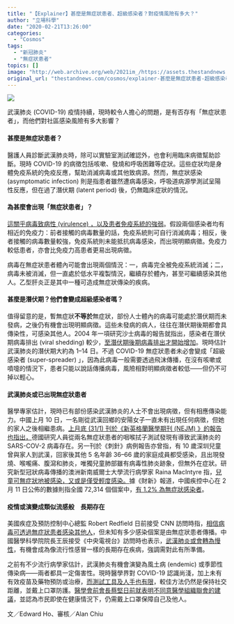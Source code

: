 ```yaml
---
title: "【Explainer】甚麼是無症狀患者、超級感染者？對疫情風險有多大？"
author: "立場科學"
date: "2020-02-21T13:26:00"
categories:
  - "Cosmos"
tags:
  - "新冠肺炎"
  - "無症狀患者"
topics: []
image: "http://web.archive.org/web/2021im_/https://assets.thestandnews.com/media/photos/0_0uH5h_PpJgPKa.png"
original_url: "thestandnews.com/cosmos/explainer-甚麼是無症狀患者-超級感染者-對疫情風險有多大"
---
```

![](http://web.archive.org/web/2021im_/https://assets.thestandnews.com/media/photos/0_0uH5h_PpJgPKa.png)

武漢肺炎 (COVID-19) 疫情持續，現時較令人擔心的問題，是有否存有「無症狀患者」，而他們對社區感染風險有多大影響？

#### **甚麼是無症狀患者？**

醫護人員診斷武漢肺炎時，除可以實驗室測試確認外，也會利用臨床病徵幫助診斷。現時 COVID-19 的病徵包括咳嗽、發燒和呼吸困難等症狀。這些症狀均是身體免疫系統的免疫反應，幫助消滅病毒或其他致病源。然而，無症狀感染 (asymptomatic infection) 則是指患者雖然遭病毒感染，呼吸道病源學測試呈陽性反應，但在過了潛伏期 (latent period) 後，仍無臨床症狀的情況。

#### **為甚麼會出現「無症狀患者」？**

[這關乎病毒致病性 (virulence) ，以及患者免疫系統的強弱](http://web.archive.org/web/20211229132842/https://mp.weixin.qq.com/s/Iuq1yHDdPXY2fPGCNuMarw?fbclid=IwAR179clMmC56neS_avn7mDtaRUhX_dAP3XfzdEGMpu-IbCbjYHDUTh5Bf8o)。假設兩個感染者均有相近的免疫力：前者接觸的病毒數量的話，免疫系統則可自行消滅病毒；相反，後者接觸的病毒數量較強，免疫系統則未能抵抗病毒感染，而出現明顯病徵。免疫力較低患者，亦會比免疫力高患者更易出現病徵。

病毒在無症狀患者體內可能會出現兩個情況：一，病毒完全被免疫系統消滅；二，病毒未被消滅，但一直處於低水平複製情況，繼續存於體內，甚至可繼續感染其他人。乙型肝炎正是其中一種可造成無症狀傳染的疾病。

#### **甚麼是潛伏期？他們會變成超級感染者嗎？**

值得留意的是，暫無症狀**不等於**無症狀，部份人士體內的病毒可能處於潛伏期而未發病，之後仍有機會出現明顯病徵。這些未發病的病人，往往在潛伏期後期都會具傳染性，可感染其他人。2004 年一項研究沙士病毒的報告就指出，感染者在潛伏期病毒排出 (viral shedding) 較少，[至潛伏期後期病毒排出才開始增加](http://web.archive.org/web/20211229132842/https://www.ncbi.nlm.nih.gov/pubmed/15158632/?fbclid=IwAR1iEYdOvnS6TQc4vWuSrk9hLf9PtgYs2WZWkUYfkrZvuw2QsSGNzZde3Vk)。現時估計武漢肺炎的潛伏期大約為 1–14 日。不過 COVID-19 無症狀患者未必會變成「超級感染者 (super-spreader) 」，因為此病毒一般需要透過飛沫傳播，在沒有咳嗽或噴嚏的情況下，患者只能以說話傳播病毒，風險相對明顯病徵者較低——但仍不可掉以輕心。

#### **武漢肺炎或已出現無症狀患者**

醫學專家估計，現時已有部份感染武漢肺炎的人士不會出現病徵，但有相應傳染能力。中國上月 10 日，一名剛從武漢回鄉的安陽女子一直未有出現任何病徵，但她的家人之後相繼患病。[上月底 (31/1) 刊於《新英格蘭醫學期刊 (NEJM) 》的報告也指出，](../../%E5%81%A5%E5%BA%B7/%E6%AD%A6%E6%BC%A2%E8%82%BA%E7%82%8E-%E5%BE%B7%E5%9C%8B%E4%BA%BA%E5%82%B3%E4%BA%BA%E6%84%9F%E6%9F%93%E9%8F%88-%E7%94%B1%E7%84%A1%E7%97%85%E5%BE%B5%E5%B8%B6%E6%AF%92%E8%80%85%E5%82%B3%E6%92%AD-%E7%97%85%E6%83%85%E8%BC%95%E5%BE%AE%E6%88%96%E4%B8%8D%E9%9C%80%E4%BD%8F%E9%99%A2%E6%B2%BB%E7%99%82/)德國研究人員從兩名無症狀患者的咽喉拭子測試發現有導致武漢肺炎的 SARS-COV-2 病毒存在。另一刊於《刺針》病例報告亦曾指，有 10 歲深圳兒童曾與家人到武漢，回家後其他 5 名年齡 36–66 歲的家庭成員都受感染，且出現發燒、喉嚨痛、腹瀉和肺炎，唯獨兒童肺部雖有病毒性肺炎跡象，但無外在症狀。研究新型冠狀病毒傳播的澳洲新南威爾士大學流行病學家 Raina MacIntyre 指，[兒童可無症狀地被感染，又或是僅受輕度感染。](../../cosmos/%E6%AD%A6%E6%BC%A2%E8%82%BA%E7%82%8E-%E7%82%BA%E4%BD%95%E9%AE%AE%E8%81%9E%E5%85%92%E7%AB%A5%E5%9A%B4%E9%87%8D%E6%84%9F%E6%9F%93%E5%80%8B%E6%A1%88/)據《財新》報道，中國疾控中心在 2 月 11 日公佈的數據則指全國 72,314 個個案中，[有 1.2% 為無症狀感染者](http://web.archive.org/web/20211229132842/http://science.caixin.com/2020-02-19/101517539.html)。

#### **疫情或演變成類似流感般　長期存在**

美國疾症及預防控制中心總監 Robert Redfield 日前接受 CNN 訪問時指，[相信病毒可透過無症狀患者感染其他人](http://web.archive.org/web/20211229132842/https://edition.cnn.com/asia/live-news/coronavirus-outbreak-02-13-20-intl-hnk/h_8d935a8b6df385aba0cbfdb30cd3aeac)，但未知有多少感染個案是由無症狀患者傳播。中國醫學科學院院長王辰接受《中央電視台》訪問時也表示，[武漢肺炎或會轉為慢性](http://web.archive.org/web/20211229132842/https://www.facebook.com/hkcnews/posts/1090396371303771)，有機會成為像流行性感冒一樣的長期存在疾病，強調需對此有所準備。

之前有不少流行病學家估計，武漢肺炎有機會演變為風土病 (endemic) 或季節性傳染病——兩者都具一定傷害性。現時醫學界對 COVID-19 認識尚淺，加上未有有效疫苗及藥物預防或治療，[而測試工具及人手也有限](../../cosmos/%E6%AD%A6%E6%BC%A2%E8%82%BA%E7%82%8E-%E8%A9%A6%E5%8A%91%E5%8F%8A%E4%BA%BA%E6%89%8B%E4%B8%8D%E8%B6%B3-%E5%B0%87%E5%A2%9E%E5%8A%A0%E5%B0%8B%E6%8A%97%E7%96%AB%E9%9B%A3%E5%BA%A6/)，較佳方法仍然是保持社交距離，並戴上口罩防護。[醫學會前會長蔡堅日前就表明不同意醫學組織聯會的建議](../../politics/%E9%86%AB%E5%AD%B8%E6%9C%83%E5%89%8D%E6%9C%83%E9%95%B7%E8%94%A1%E5%A0%85-%E6%96%A5%E5%81%A5%E5%BA%B7%E4%B8%8D%E7%94%A8%E6%88%B4%E5%8F%A3%E7%BD%A9%E8%AA%AA%E6%B3%95-%E8%BD%9F%E6%94%BF%E5%BA%9C%E4%B8%8D%E5%B0%81%E9%97%9C-%E6%8C%87%E9%A7%BF%E6%B4%8B%E9%82%A8%E9%9D%9E%E5%94%AF%E4%B8%80%E9%81%B8%E6%93%87/)，並認為市民即使在健康情況下，仍需戴上口罩保障自己及他人。 

文／Edward Ho、審核／Alan Chiu